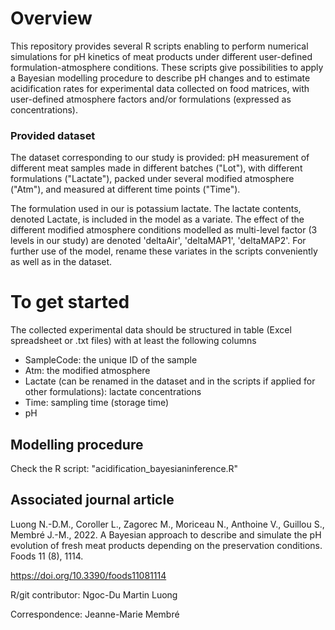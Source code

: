 # Overview
This repository provides several R scripts enabling to perform numerical simulations for pH kinetics of meat products under different user-defined formulation-atmosphere conditions. These scripts give possibilities to apply a Bayesian modelling procedure to describe pH changes and to estimate acidification rates for experimental data collected on food matrices, with user-defined atmosphere factors and/or formulations (expressed as concentrations). 

### Provided dataset
The dataset corresponding to our study is provided: pH measurement of different meat samples made in different batches ("Lot"), with different formulations ("Lactate"), packed under several modified atmosphere ("Atm"), and measured at different time points ("Time").

The formulation used in our is potassium lactate. The lactate contents, denoted Lactate, is included in the model as a variate. The effect of the different modified atmosphere conditions modelled as multi-level factor (3 levels in our study) are denoted 'deltaAir', 'deltaMAP1', 'deltaMAP2'. For further use of the model, rename these variates in the scripts conveniently as well as in the dataset. 

# To get started
The collected experimental data should be structured in table (Excel spreadsheet or .txt files) with at least the following columns
- SampleCode: the unique ID of the sample
- Atm: the modified atmosphere
- Lactate (can be renamed in the dataset and in the scripts if applied for other formulations): lactate concentrations
- Time: sampling time (storage time)
- pH

## Modelling procedure
Check the R script: "acidification_bayesianinference.R"

## Associated journal article
Luong N.-D.M., Coroller L., Zagorec M., Moriceau N., Anthoine V., Guillou S., Membré J.-M., 2022. A Bayesian approach to describe and simulate the pH evolution of fresh meat products depending on the preservation conditions. Foods 11 (8), 1114.

https://doi.org/10.3390/foods11081114

R/git contributor: Ngoc-Du Martin Luong

Correspondence: Jeanne-Marie Membré
